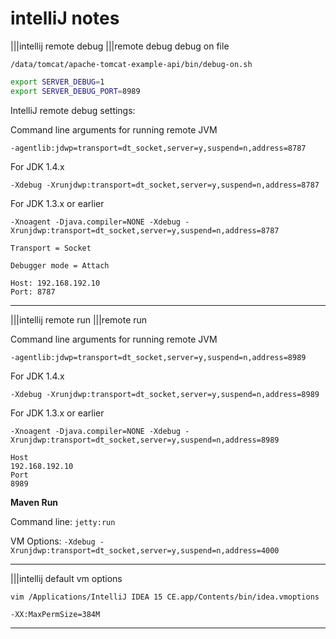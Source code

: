 # intelliJ notes

|||intellij remote debug
|||remote debug debug on file

`/data/tomcat/apache-tomcat-example-api/bin/debug-on.sh`

```bash
export SERVER_DEBUG=1
export SERVER_DEBUG_PORT=8989
```

IntelliJ remote debug settings:

Command line arguments for running remote JVM

`-agentlib:jdwp=transport=dt_socket,server=y,suspend=n,address=8787`

For JDK 1.4.x

`-Xdebug -Xrunjdwp:transport=dt_socket,server=y,suspend=n,address=8787`

For JDK 1.3.x or earlier

`-Xnoagent -Djava.compiler=NONE -Xdebug -Xrunjdwp:transport=dt_socket,server=y,suspend=n,address=8787`

`Transport = Socket`

`Debugger mode = Attach`

```text
Host: 192.168.192.10
Port: 8787
```

---

|||intellij remote run
|||remote run

Command line arguments for running remote JVM

`-agentlib:jdwp=transport=dt_socket,server=y,suspend=n,address=8989`

For JDK 1.4.x

`-Xdebug -Xrunjdwp:transport=dt_socket,server=y,suspend=n,address=8989`

For JDK 1.3.x or earlier

`-Xnoagent -Djava.compiler=NONE -Xdebug -Xrunjdwp:transport=dt_socket,server=y,suspend=n,address=8989`

```text
Host
192.168.192.10
Port
8989
```

**Maven Run**

Command line:
`jetty:run`

VM Options:
`-Xdebug -Xrunjdwp:transport=dt_socket,server=y,suspend=n,address=4000`

---

|||intellij default vm options

`vim /Applications/IntelliJ IDEA 15 CE.app/Contents/bin/idea.vmoptions`

`-XX:MaxPermSize=384M`

---
